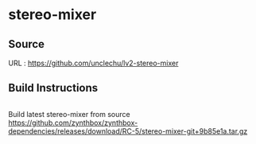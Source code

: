# stereo-mixer

## Source
URL : https://github.com/unclechu/lv2-stereo-mixer

## Build Instructions
```sh
```

Build latest stereo-mixer from source https://github.com/zynthbox/zynthbox-dependencies/releases/download/RC-5/stereo-mixer-git+9b85e1a.tar.gz